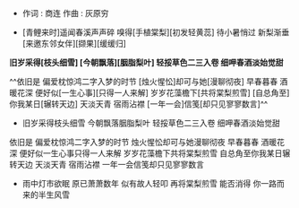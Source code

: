 - 作词 : 商连
作曲 : 灰原穷
 

- [青鲤来时]遥闻春溪声声碎
嗅得[手植棠梨][初发轻黄蕊]
待小暑悄过 新梨渐垂
[来邀东邻女伴][撷果][缓缓归]

**旧岁采得[枝头细雪]
[今朝飘落][胭脂梨叶]
轻挼草色二三入卷
细呷春酒淡始觉甜**

^^依旧是 偏爱枕惊鸿二字入梦的时节
[烛火惺忪]却可与她[漫聊彻夜]
早春暮春 酒暖花深
便好似[一生心事][只得一人来解]
岁岁花藻檐下[共将棠梨煎雪]
[自总角至]你我某日[辗转天边]
天淡天青 宿雨沾襟
[一年一会]信笺[却只见寥寥数言]^^
 

- 旧岁采得枝头细雪
今朝飘落胭脂梨叶
轻挼草色二三入卷
细呷春酒淡始觉甜

依旧是 偏爱枕惊鸿二字入梦的时节
烛火惺忪却可与她漫聊彻夜
早春暮春 酒暖花深
便好似一生心事只得一人来解
岁岁花藻檐下共将棠梨煎雪
自总角至你我某日辗转天边
天淡天青 宿雨沾襟
一年一会信笺却只见寥寥数言

- 雨中灯市欲眠 原已萧萧数年
似有故人轻叩 再将棠梨煎雪
能否消得
你一路而来的半生风雪
